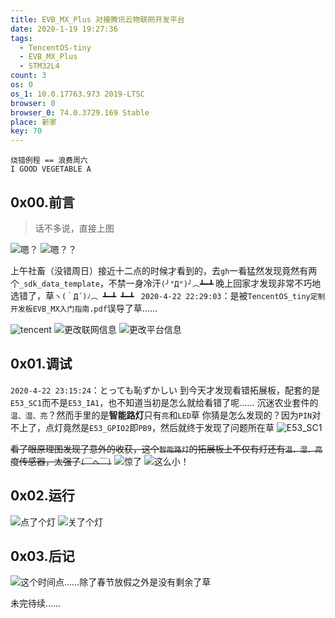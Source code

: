```yaml
---
title: EVB_MX_Plus 对接腾讯云物联网开发平台
date: 2020-1-19 19:27:36
tags:
  - TencentOS-tiny
  - EVB_MX_Plus
  - STM32L4
count: 3
os: 0
os_1: 10.0.17763.973 2019-LTSC
browser: 0
browser_0: 74.0.3729.169 Stable
place: 新家
key: 70
---
```

    烧错例程 == 浪费周六
    I GOOD VEGETABLE A
<!-- more -->
## 0x00.前言
> 话不多说，直接上图

![嗯？](https://i1.yuangezhizao.cn/Redmi-K20Pro/IMG_20200119_193052.jpg!webp)
![嗯？？](https://i1.yuangezhizao.cn/Redmi-K20Pro/IMG_20200119_193134.jpg!webp)

上午社畜（没错周日）接近十二点的时候才看到的，去`gh`一看猛然发现竟然有两个`_sdk_data_template`，不禁一身冷汗`(╯°Д°)╯︵┻━┻`
晚上回家才发现非常不巧地选错了，草`ヽ(｀Д´)ﾉ︵ ┻━┻ ┻━┻ `
`2020-4-22 22:29:03`：是被`TencentOS_tiny定制开发板EVB_MX入门指南.pdf`误导了草……

![tencent](https://i1.yuangezhizao.cn/Win-10/20200422223156.jpg!webp)
![更改联网信息](https://i1.yuangezhizao.cn/Win-10/20200119194217.png!webp)
![更改平台信息](https://i1.yuangezhizao.cn/Win-10/20200119194442.png!webp)

## 0x01.调试
`2020-4-22 23:15:24`：とっても恥ずかしい
到今天才发现看错拓展板，配套的是`E53_SC1`而不是`E53_IA1`，也不知道当初是怎么就给看错了呢……
沉迷农业套件的`温、湿、亮`？然而手里的是**智能路灯**只有`亮`和`LED`草
你猜是怎么发现的？因为`PIN`对不上了，点灯竟然是`E53_GPIO2`即`PB9`，然后就终于发现了问题所在草
![E53_SC1](https://i1.yuangezhizao.cn/Win-10/20200422231411.jpg!webp)

~~看了眼原理图发现了意外的收获，这个`智能路灯`的拓展板上不仅有灯还有`温、湿、亮`度传感器，太强了`(￣へ￣)`~~
![惊了](https://i1.yuangezhizao.cn/Win-10/20200119195721.jpg!webp)
![这么小！](https://i1.yuangezhizao.cn/Redmi-K20Pro/IMG_20200119_195907.jpg!view)

## 0x02.运行
![点了个灯](https://i1.yuangezhizao.cn/Win-10/20200119212212.png!webp)
![关了个灯](https://i1.yuangezhizao.cn/Win-10/20200119212224.png!webp)

## 0x03.后记
![这个时间点……除了春节放假之外是没有剩余了草](https://i1.yuangezhizao.cn/Win-10/20200120213011.jpg!webp)

未完待续……